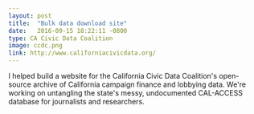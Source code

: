 ```yaml
---
layout: post
title:  "Bulk data download site"
date:   2016-09-15 18:22:11 -0800
type: CA Civic Data Coalition
image: ccdc.png
link: http://www.californiacivicdata.org/
---
```

I helped build a website for the California Civic Data Coalition's open-source archive of California campaign finance and lobbying data. We're working on untangling the state's messy, undocumented CAL-ACCESS database for journalists and researchers.